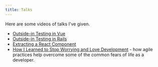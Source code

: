 ```yaml
---
title: Talks
---
```


Here are some videos of talks I've given.

- [Outside-in Testing in Vue](https://youtu.be/CMN8boToKWI)
- [Outside-in Testing in Rails](https://youtu.be/fXlLbhuIc34)
- [Extracting a React Component](https://youtu.be/Sth0bGfFOMw)
- [How I Learned to Stop Worrying and Love Development](https://youtu.be/CxO8VCdkrpU) - how agile practices help overcome some of the common fears of life as a developer.
